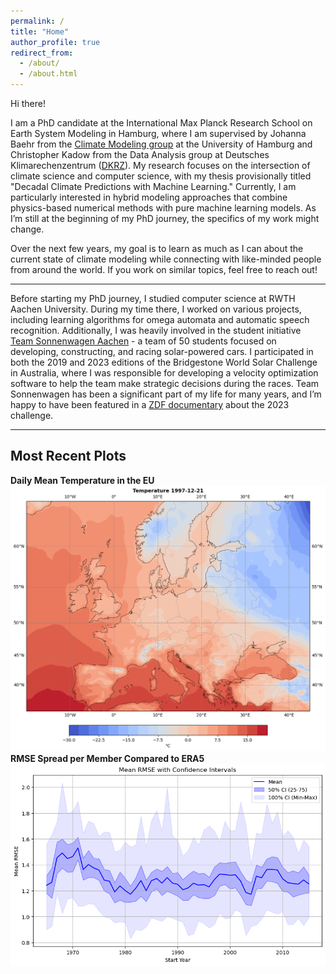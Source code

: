 ```yaml
---
permalink: /
title: "Home"
author_profile: true
redirect_from: 
  - /about/
  - /about.html
---
```


Hi there!

I am a PhD candidate at the International Max Planck Research School on Earth System Modeling in Hamburg, where I am supervised by Johanna Baehr from the [Climate Modeling group](https://www.ifm.uni-hamburg.de/en/workareas/climatemodelling.html) at the University of Hamburg and Christopher Kadow from the Data Analysis group at Deutsches Klimarechenzentrum ([DKRZ](https://www.dkrz.de/en)). My research focuses on the intersection of climate science and computer science, with my thesis provisionally titled "Decadal Climate Predictions with Machine Learning." Currently, I am particularly interested in hybrid modeling approaches that combine physics-based numerical methods with pure machine learning models. As I’m still at the beginning of my PhD journey, the specifics of my work might change.

Over the next few years, my goal is to learn as much as I can about the current state of climate modeling while connecting with like-minded people from around the world. If you work on similar topics, feel free to reach out!

---
Before starting my PhD journey, I studied computer science at RWTH Aachen University. During my time there, I worked on various projects, including learning algorithms for omega automata and automatic speech recognition. Additionally, I was heavily involved in the student initiative [Team Sonnenwagen Aachen](https://www.sonnenwagen.org/) - a team of 50 students focused on developing, constructing, and racing solar-powered cars. I participated in both the 2019 and 2023 editions of the Bridgestone World Solar Challenge in Australia, where I was responsible for developing a velocity optimization software to help the team make strategic decisions during the races. Team Sonnenwagen has been a significant part of my life for many years, and I’m happy to have been featured in a [ZDF documentary](https://www.youtube.com/watch?v=5HCbwgGbqy4) about the 2023 challenge.

---
## Most Recent Plots
**Daily Mean Temperature in the EU**
![Daily Mean Temperatures EU](/images/temperature_daily_mean.png)
**RMSE Spread per Member Compared to ERA5**
![Ensemble Summer Mean Climatology by Lead Year](/images/Ensemble_RMSE.png)
